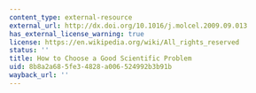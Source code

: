 ```yaml
---
content_type: external-resource
external_url: http://dx.doi.org/10.1016/j.molcel.2009.09.013
has_external_license_warning: true
license: https://en.wikipedia.org/wiki/All_rights_reserved
status: ''
title: How to Choose a Good Scientific Problem
uid: 8b8a2a68-5fe3-4828-a006-524992b3b91b
wayback_url: ''
---
```

